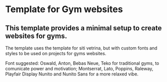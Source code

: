 # Template for Gym websites

## This template provides a minimal setup to create websites for gyms.

The template uses the template for siti vetrina, but with custom fonts and styles to be used on projects for gyms websites.

Font suggested: Oswald, Anton, Bebas Neue, Teko for traditional gyms, to comunicate power and motivation;
                Montserrat, Lato, Poppins, Raleway, Playfair Display Nunito and Nunito Sans for a more relaxed vibe.
